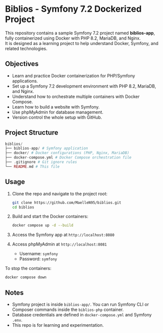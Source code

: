 # Biblios - Symfony 7.2 Dockerized Project

This repository contains a sample Symfony 7.2 project named **biblios-app**, fully containerized using Docker with PHP 8.2, MariaDB, and Nginx.  
It is designed as a learning project to help understand Docker, Symfony, and related technologies.

## Objectives

- Learn and practice Docker containerization for PHP/Symfony applications.
- Set up a Symfony 7.2 development environment with PHP 8.2, MariaDB, and Nginx.
- Understand how to orchestrate multiple containers with Docker Compose.
- Learn how to build a website with Symfony.
- Use phpMyAdmin for database management.
- Version control the whole setup with GitHub.

## Project Structure

```php
biblios/
├── biblios-app/ # Symfony application
├── docker/ # Docker configurations (PHP, Nginx, MariaDB)
├── docker-compose.yml # Docker Compose orchestration file
├── .gitignore # Git ignore rules
└── README.md # This file
```

## Usage

1. Clone the repo and navigate to the project root:

   ```bash
   git clone https://github.com/MaelleN95/biblios.git
   cd biblios
   ```

2. Build and start the Docker containers:

   ```bash
   docker compose up -d --build
   ```

3. Access the Symfony app at `http://localhost:8080`

4. Access phpMyAdmin at `http://localhost:8081`
   - Username: `symfony`
   - Password: `symfony`

To stop the containers:

```bash
docker compose down
```

## Notes

- Symfony project is inside `biblios-app/`. You can run Symfony CLI or Composer commands inside the `biblios-php` container.
- Database credentials are defined in `docker-compose.yml` and Symfony `.env`.
- This repo is for learning and experimentation.
